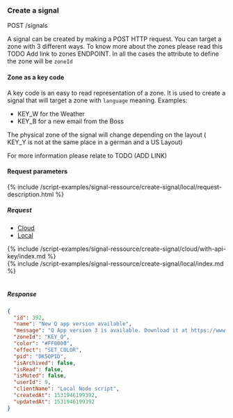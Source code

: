 
<a name="create-signal-anchor" id="create-signal-anchor"></a>

### Create a signal

<div class="endpoint-container">
POST /signals
</div>


A signal can be created by making a POST HTTP request.
You can target a zone with 3 different ways. To know more about the zones please read this TODO Add 
link to zones ENDPOINT.
In all the cases the attribute to define the zone will be `zoneId`

#### Zone as a key code
A key code is an easy to read representation of a zone. It is used to create a signal that will target
a zone with `language` meaning.
Examples:

* KEY_W for the Weather
* KEY_B for a new email from the Boss

The physical zone of the signal will change depending on the layout ( KEY_Y is not at the same place
in a german and a US Layout)

For more information please relate to TODO (ADD LINK)

#### Request parameters
{% include /script-examples/signal-ressource/create-signal/local/request-description.html %}

##### Request

<!-- Tab panes -->
<div class="tab-content cloud-or-local-tab-content">

<!-- Nav tabs -->
<ul class="nav nav-tabs cloud-or-local-nav" role="tablist">
  <li class="nav-item">
    <a class="nav-link cloud-server active" 
       id="create-signal-cloud-tab" 
       data-toggle="tab" 
       href="#create-signal-cloud" 
       role="tab" 
       aria-controls="create-signal-cloud" 
       aria-selected="true">Cloud</a>
  </li>
  <li class="nav-item">
    <a class="nav-link local-server" 
       id="create-signal-local-tab" 
       data-toggle="tab" 
       href="#create-signal-local" 
       role="tab" 
       aria-controls="create-signal-local" 
       aria-selected="false">Local</a>
  </li>
</ul>

<!-- Cloud code example -->
<div class="tab-pane active" id="create-signal-cloud" role="tabpanel" aria-labelledby="create-signal-cloud-tab" markdown="1">
{% include /script-examples/signal-ressource/create-signal/cloud/with-api-key/index.md %}
</div>

<!-- Local example -->
<div class="tab-pane" id="create-signal-local" role="tabpanel" aria-labelledby="create-signal-local-tab" markdown="1">
{% include /script-examples/signal-ressource/create-signal/local/index.md %}
</div>
</div>
<br>

##### Response



<div class="code-response" markdown="1">

```json
{
  "id": 392,
  "name": "New Q app version available",
  "message": "Q App version 3 is available. Download it at https://www.daskeyboard.io/get-started/download/",
  "zoneId": "KEY_Q",
  "color": "#FF0000",
  "effect": "SET_COLOR",
  "pid": "DK5QPID",
  "isArchived": false,
  "isRead": false,
  "isMuted": false,
  "userId": 9,
  "clientName": "Local Node script",
  "createdAt": 1531946199392,
  "updatedAt": 1531946199392
}
```

</div>